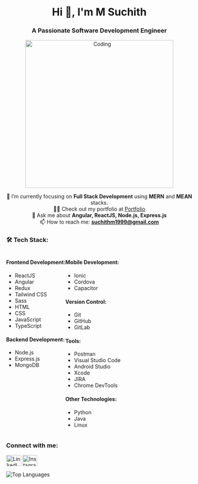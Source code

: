 <h1 align="center">Hi 👋, I'm M Suchith</h1>
<h3 align="center">A Passionate Software Development Engineer</h3>

<p align="center">
  <img alt="Coding" width="400" src="https://cdn.dribbble.com/users/1162077/screenshots/3848914/programmer.gif">
</p>

<p align="center">
  🌱 I’m currently focusing on <strong>Full Stack Development</strong> using <strong>MERN</strong> and <strong>MEAN</strong> stacks.<br>
  👨‍💻 Check out my portfolio at <a href="https://suchith-m-portfolio.vercel.app/">Portfolio</a><br>
  💬 Ask me about <strong>Angular, ReactJS, Node.js, Express.js</strong><br>
  📫 How to reach me: <strong><a href="mailto:suchithm1999@gmail.com">suchithm1999@gmail.com</a></strong>
</p>

### 🛠️ Tech Stack:

<div style="display: flex;">
  <div>
    <h4>Frontend Development:</h4>
    <ul>
      <li>ReactJS</li>
      <li>Angular</li>
      <li>Redux</li>
      <li>Tailwind CSS</li>
      <li>Sass</li>
      <li>HTML</li>
      <li>CSS</li>
      <li>JavaScript</li>
      <li>TypeScript</li>
    </ul>
    <h4>Backend Development:</h4>
    <ul>
      <li>Node.js</li>
      <li>Express.js</li>
      <li>MongoDB</li>
    </ul>
  </div>
  <div>
    <h4>Mobile Development:</h4>
    <ul>
      <li>Ionic</li>
      <li>Cordova</li>
      <li>Capacitor</li>
    </ul>
    <h4>Version Control:</h4>
    <ul>
      <li>Git</li>
      <li>GitHub</li>
      <li>GitLab</li>
    </ul>
    <h4>Tools:</h4>
    <ul>
      <li>Postman</li>
      <li>Visual Studio Code</li>
      <li>Android Studio</li>
      <li>Xcode</li>
      <li>JIRA</li>
      <li>Chrome DevTools</li>
    </ul>
    <h4>Other Technologies:</h4>
    <ul>
      <li>Python</li>
      <li>Java</li>
      <li>Linux</li>
    </ul>
  </div>
</div>


<h3 align="left">Connect with me:</h3>
<p align="left">
  <a href="https://linkedin.com/in/suchith-m" target="_blank"><img align="center" src="https://raw.githubusercontent.com/rahuldkjain/github-profile-readme-generator/master/src/images/icons/Social/linked-in-alt.svg" alt="LinkedIn" height="30" width="40" /></a>
  <a href="https://instagram.com/suchithshetty_" target="_blank"><img align="center" src="https://raw.githubusercontent.com/rahuldkjain/github-profile-readme-generator/master/src/images/icons/Social/instagram.svg" alt="Instagram" height="30" width="40" /></a>
</p>

<p align="left">
  <img src="https://github-readme-stats.vercel.app/api/top-langs?username=suchithm1999&show_icons=true&locale=en&layout=compact" alt="Top Languages" />
</p>
